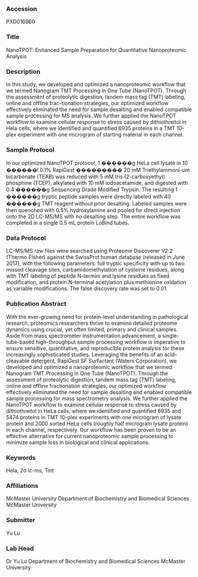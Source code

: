 ### Accession
PXD016960

### Title
NanoTPOT: Enhanced Sample Preparation for Quantitative Nanoproteomic Analysis

### Description
In this study, we developed and optimized a nanoproteomic workflow that we termed Nanogram TMT Processing in One Tube (NanoTPOT). Through the assessment of proteolytic digestion, tandem mass tag (TMT) labeling, online and offline frac-tionation strategies, our optimized workflow effectively eliminated the need for sample desalting and enabled compatible sample processing for MS analysis. We further applied the NanoTPOT workflow to examine cellular response to stress caused by dithiothreitol in Hela cells, where we identified and quantified 6935 proteins in a TMT 10-plex experiment with one microgram of starting material in each channel.

### Sample Protocol
In our optimized NanoTPOT protocol, 1 ������g HeLa cell lysate in 10 ������l 0.1% RapiGest ��������� 20 mM Triethylammoni-um bicarbonate (TEAB) was reduced with 5 mM tris (2-carboxyethyl) phosphine (TCEP), alkylated with 10 mM iodoacetamide, and digested with 0.4 ������g Sequencing Grade Modified Trypsin. The resulting 1 ������g tryptic peptide samples were directly labeled with 40 ������g TMT reagent without prior desalting. Labeled samples were then quenched with 0.5% hydroxylamine and pooled for direct injection onto the 2D LC-MS/MS with no desalting step. The entire workflow was completed in a single 0.5 mL protein LoBind tubes.

### Data Protocol
LC-MS/MS raw files were searched using Proteome Discoverer V2.2 (Thermo Fisher) against the SwissProt human database (released in June 2017), with the following parameters: full tryptic specificity with up to two missed cleavage sites, carbamidomethylation of cysteine residues, along with TMT labeling of peptide N-termini and lysine residues as fixed modification, and protein N-terminal acetylation plus methionine oxidation as variable modifications. The false discovery rate was set to 0.01.

### Publication Abstract
With the ever-growing need for protein-level understanding in pathological research, proteomics researchers thrive to examine detailed proteome dynamics using crucial, yet often limited, primary and clinical samples. Aside from mass spectrometer instrumentation advancement, a single-tube-based high-throughput sample processing workflow is imperative to ensure sensitive, quantitative, and reproducible protein analysis for these increasingly sophisticated studies. Leveraging the benefits of an acid-cleavable detergent, RapiGest SF Surfactant (Waters Corporation), we developed and optimized a nanoproteomic workflow that we termed Nanogram TMT Processing in One Tube (NanoTPOT). Through the assessment of proteolytic digestion, tandem mass tag (TMT) labeling, online and offline fractionation strategies, our optimized workflow effectively eliminated the need for sample desalting and enabled compatible sample processing for mass spectrometry analysis. We further applied the NanoTPOT workflow to examine cellular response to stress caused by dithiothreitol in HeLa cells, where we identified and quantified 6935 and 5474 proteins in TMT 10-plex experiments with one microgram of lysate protein and 2000 sorted HeLa cells (roughly half microgram lysate protein) in each channel, respectively. Our workflow has been proven to be an effective alternative for current nanoproteomic sample processing to minimize sample loss in biological and clinical applications.

### Keywords
Hela, 2d lc-ms, Tmt

### Affiliations
McMaster University
Department of Biochemistry and Biomedical Sciences McMaster University

### Submitter
Yu Lu

### Lab Head
Dr Yu Lu
Department of Biochemistry and Biomedical Sciences McMaster University


